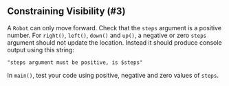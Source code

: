 ## Constraining Visibility (#3)

A `Robot` can only move forward. Check that the `steps` argument is a positive
number. For `right()`, `left()`, `down()` and `up()`, a negative or zero
`steps` argument should not update the location. Instead it should produce
console output using this string:

```
"steps argument must be positive, is $steps"
```

In `main()`, test your code using positive, negative and zero values of
`steps`.